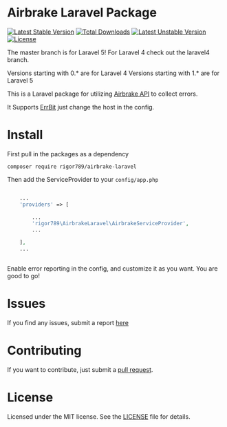 # Airbrake Laravel Package
[![Latest Stable Version](https://poser.pugx.org/rigor789/airbrake-laravel/v/stable.svg)](https://packagist.org/packages/rigor789/airbrake-laravel) [![Total Downloads](https://poser.pugx.org/rigor789/airbrake-laravel/downloads.svg)](https://packagist.org/packages/rigor789/airbrake-laravel) [![Latest Unstable Version](https://poser.pugx.org/rigor789/airbrake-laravel/v/unstable.svg)](https://packagist.org/packages/rigor789/airbrake-laravel) [![License](https://poser.pugx.org/rigor789/airbrake-laravel/license.svg)](https://packagist.org/packages/rigor789/airbrake-laravel)

The master branch is for Laravel 5! For Laravel 4 check out the laravel4 branch.

Versions starting with 0.* are for Laravel 4
Versions starting with 1.* are for Laravel 5

This is a Laravel package for utilizing [Airbrake API](https://github.com/airbrake/airbrake-php) to collect errors.

It Supports [ErrBit](https://github.com/errbit/errbit) just change the host in the config.

# Install

First pull in the packages as a dependency

```
composer require rigor789/airbrake-laravel 
```

Then add the ServiceProvider to your ``` config/app.php ```

```php

    ...
    'providers' => [
  
        ...
        'rigor789\AirbrakeLaravel\AirbrakeServiceProvider',
        ...

    ],
    ...
  
```

Enable error reporting in the config, and customize it as you want. You are good to go!

# Issues

If you find any issues, submit a report [here](https://github.com/rigor789/airbrake-laravel/issues)

# Contributing

If you want to contribute, just submit a [pull request](https://github.com/rigor789/airbrake-laravel/pulls).

# License

Licensed under the MIT license. See the [LICENSE](https://github.com/rigor789/airbrake-laravel/blob/master/LICENSE) file for details.